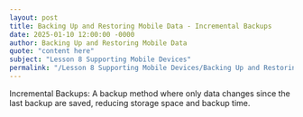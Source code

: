 ```yaml
---
layout: post
title: Backing Up and Restoring Mobile Data - Incremental Backups
date: 2025-01-10 12:00:00 -0000
author: Backing Up and Restoring Mobile Data
quote: "content here"
subject: "Lesson 8 Supporting Mobile Devices"
permalink: "/Lesson 8 Supporting Mobile Devices/Backing Up and Restoring Mobile Data/Backing Up and Restoring Mobile Data - Incremental Backups"
---
```


Incremental Backups: A backup method where only data changes since the last backup are saved, reducing storage space and backup time.
